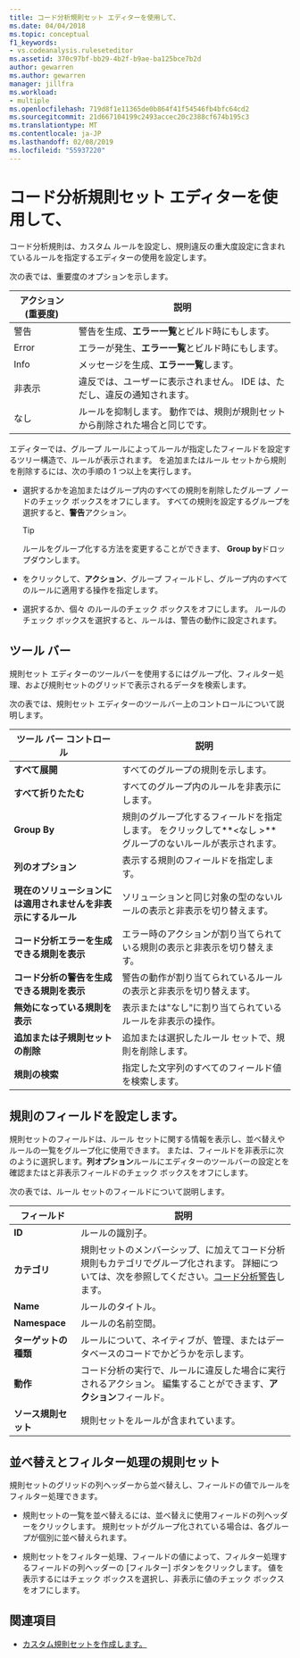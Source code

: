 ```yaml
---
title: コード分析規則セット エディターを使用して、
ms.date: 04/04/2018
ms.topic: conceptual
f1_keywords:
- vs.codeanalysis.ruleseteditor
ms.assetid: 370c97bf-bb29-4b2f-b9ae-ba125bce7b2d
author: gewarren
ms.author: gewarren
manager: jillfra
ms.workload:
- multiple
ms.openlocfilehash: 719d8f1e11365de0b864f41f54546fb4bfc64cd2
ms.sourcegitcommit: 21d667104199c2493accec20c2388cf674b195c3
ms.translationtype: MT
ms.contentlocale: ja-JP
ms.lasthandoff: 02/08/2019
ms.locfileid: "55937220"
---
```

# <a name="use-the-code-analysis-rule-set-editor"></a>コード分析規則セット エディターを使用して、

コード分析規則は、カスタム ルールを設定し、規則違反の重大度設定に含まれているルールを指定するエディターの使用を設定します。

次の表では、重要度のオプションを示します。

|アクション (重要度)|説明|
|-|-|
|警告|警告を生成、**エラー一覧**とビルド時にもします。|
|Error|エラーが発生、**エラー一覧**とビルド時にもします。|
|Info|メッセージを生成、**エラー一覧**します。|
|非表示|違反では、ユーザーに表示されません。 IDE は、ただし、違反の通知されます。|
|なし|ルールを抑制します。 動作では、規則が規則セットから削除された場合と同じです。|

エディターでは、グループ ルールによってルールが指定したフィールドを設定するツリー構造で、ルールが表示されます。 を追加またはルール セットから規則を削除するには、次の手順の 1 つ以上を実行します。

- 選択するかを追加またはグループ内のすべての規則を削除したグループ ノードのチェック ボックスをオフにします。 すべての規則を設定するグループを選択すると、**警告**アクション。

   > [!TIP]
   > ルールをグループ化する方法を変更することができます、 **Group by**ドロップダウンします。

- をクリックして、**アクション**、グループ フィールドし、グループ内のすべてのルールに適用する操作を指定します。

- 選択するか、個々 のルールのチェック ボックスをオフにします。 ルールのチェック ボックスを選択すると、ルールは、警告の動作に設定されます。

## <a name="toolbar"></a>ツール バー

規則セット エディターのツールバーを使用するにはグループ化、フィルター処理、および規則セットのグリッドで表示されるデータを検索します。

次の表では、規則セット エディターのツールバー上のコントロールについて説明します。

|ツール バー コントロール|説明|
|---------------------|-----------------|
|**すべて展開**|すべてのグループの規則を示します。|
|**すべて折りたたむ**|すべてのグループ内のルールを非表示にします。|
|**Group By**|規則のグループ化するフィールドを指定します。 をクリックして**\<なし >** グループのないルールが表示されます。|
|**列のオプション**|表示する規則のフィールドを指定します。|
|**現在のソリューションには適用されませんを非表示にするルール**|ソリューションと同じ対象の型のないルールの表示と非表示を切り替えます。|
|**コード分析エラーを生成できる規則を表示**|エラー時のアクションが割り当てられている規則の表示と非表示を切り替えます。|
|**コード分析の警告を生成できる規則を表示**|警告の動作が割り当てられているルールの表示と非表示を切り替えます。|
|**無効になっている規則を表示**|表示または"なし"に割り当てられているルールを非表示の操作。|
|**追加または子規則セットの削除**|追加または選択したルール セットで、規則を削除します。|
|**規則の検索**|指定した文字列のすべてのフィールド値を検索します。|

## <a name="rule-set-fields"></a>規則のフィールドを設定します。

規則セットのフィールドは、ルール セットに関する情報を表示し、並べ替えやルールの一覧をグループ化に使用できます。 または、フィールドを非表示に次のように選択します。**列オプション**ルールにエディターのツールバーの設定とを確認またはと非表示フィールドのチェック ボックスをオフにします。

次の表では、ルール セットのフィールドについて説明します。

|フィールド|説明|
|-----------|-----------------|
|**ID**|ルールの識別子。|
|**カテゴリ**|規則セットのメンバーシップ、に加えてコード分析規則もカテゴリでグループ化されます。 詳細については、次を参照してください。[コード分析警告](../code-quality/code-analysis-for-managed-code-warnings.md)します。|
|**Name**|ルールのタイトル。|
|**Namespace**|ルールの名前空間。|
|**ターゲットの種類**|ルールについて、ネイティブが、管理、またはデータベースのコードでかどうかを示します。|
|**動作**|コード分析の実行で、ルールに違反した場合に実行されるアクション。 編集することができます、**アクション**フィールド。|
|**ソース規則セット**|規則セットをルールが含まれています。|

## <a name="sort-and-filter-rule-sets"></a>並べ替えとフィルター処理の規則セット

規則セットのグリッドの列ヘッダーから並べ替えし、フィールドの値でルールをフィルター処理できます。

- 規則セットの一覧を並べ替えるには、並べ替えに使用フィールドの列ヘッダーをクリックします。 規則セットがグループ化されている場合は、各グループが個別に並べ替えられます。

- 規則セットをフィルター処理、フィールドの値によって、フィルター処理するフィールドの列ヘッダーの [フィルター] ボタンをクリックします。 値を表示するにはチェック ボックスを選択し、非表示に値のチェック ボックスをオフにします。

## <a name="see-also"></a>関連項目

- [カスタム規則セットを作成します。](../code-quality/how-to-create-a-custom-rule-set.md)